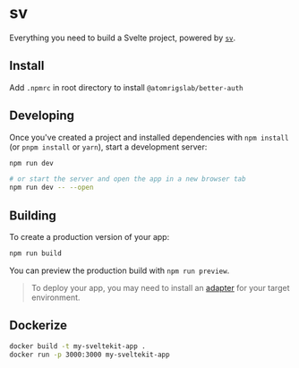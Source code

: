# sv

Everything you need to build a Svelte project, powered by [`sv`](https://github.com/sveltejs/cli).

## Install

Add `.npmrc` in root directory to install `@atomrigslab/better-auth`

## Developing

Once you've created a project and installed dependencies with `npm install` (or `pnpm install` or `yarn`), start a development server:

```bash
npm run dev

# or start the server and open the app in a new browser tab
npm run dev -- --open
```

## Building

To create a production version of your app:

```bash
npm run build
```

You can preview the production build with `npm run preview`.

> To deploy your app, you may need to install an [adapter](https://svelte.dev/docs/kit/adapters) for your target environment.

## Dockerize

```bash
docker build -t my-sveltekit-app .
docker run -p 3000:3000 my-sveltekit-app
```

